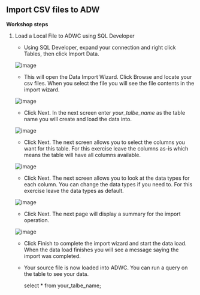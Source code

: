 ## Import CSV files to ADW

**Workshop steps**

1. Load a Local File to ADWC using SQL Developer
   - Using SQL Developer, expand your  connection and right click Tables, then click Import Data.

   ![image](https://github.com/Lhanber/Oracle-ADWC-workshop/blob/master/image/12.png)

   - This will open the Data Import Wizard. Click Browse and locate your csv files.
     When you select the file you will see the file contents in the import wizard.

   ![image](https://github.com/Lhanber/Oracle-ADWC-workshop/blob/master/image/13.png)

   - Click Next. In the next screen enter *your_talbe_name* as the table name you will create and load the
     data into.

   ![image](https://github.com/Lhanber/Oracle-ADWC-workshop/blob/master/image/13.png)

   - Click Next. The next screen allows you to select the columns you want for this table. For this exercise
     leave the columns as-is which means the table will have all columns available.

   ![image](https://github.com/Lhanber/Oracle-ADWC-workshop/blob/master/image/15.png)

   - Click Next. The next screen allows you to look at the data types for each column. You can change the
     data types if you need to. For this exercise leave the data types as default.

   ![image](https://github.com/Lhanber/Oracle-ADWC-workshop/blob/master/image/16.png)

   - Click Next. The next page will display a summary for the import operation.

   ![image](https://github.com/Lhanber/Oracle-ADWC-workshop/blob/master/image/17.png)

   - Click Finish to complete the import wizard and start the data load. When the data load finishes you will
     see a message saying the import was completed.

   - Your source file is now loaded into ADWC. You can run a query on the table to see your data.

     select * from your_talbe_name;
